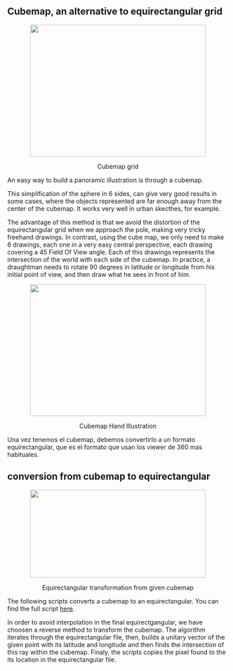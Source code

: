 ## Cubemap, an alternative to equirectangular grid

<p align="center">
  <img width="400" height="300" src="https://github.com/javierdejuan/stuff/blob/master/VirtualReallityFoundamentals/code/hexaedro%20equiangular.jpg">
</p>
<p align="center">
Cubemap grid
</p>

An easy way to build a panoramic illustration is through a cubemap.

This simplification of the sphere in 6 sides, can give very good results in some cases, where the objects represented are far enough away 
from the center of the cubemap.
It works very well in urban skecthes, for example.

The advantage of this method is that we avoid the distortion of the equirectangular grid when we approach the pole, making very tricky freehand drawings.
In contrast, using the cube map, we only need to make 6 drawings, each one in a very easy central perspective, each drawing covering a 45 Field Of View angle.
Each of this drawings represents the intersection of the world with each side of the cubemap.
In practice, a draughtman needs to rotate 90 degrees in latitude or longitude from his initial point of view, and then draw what he sees in front of him.


<p align="center">
  <img width="400" height="300" src="https://github.com/javierdejuan/stuff/blob/master/VirtualReallityFoundamentals/code/marche%20des%20halles%20angouleme%20Hexaedro.png">
</p>
<p align="center">
Cubemap Hand Illustration
</p>


Una vez tenemos el cubemap, debemos convertirlo a un formato equirectangular, que es el formato que usan los viewer de 360 mas habituales.

## conversion from cubemap to equirectangular

<p align="center">
  <img width="400" height="200" src="https://github.com/javierdejuan/stuff/blob/master/VirtualReallityFoundamentals/code/marche%20des%20halles%20angouleme.jpg">
</p>
<p align="center">
Equirectangular transformation from given cubemap
</p>

The following scripts converts a cubemap to an equirectangular. 
You can find the full script [here](https://github.com/javierdejuan/stuff/blob/master/VirtualReallityFoundamentals/code/HexaedroToEquirectPy.py).

In order to avoid interpolation in the final equirectgangular, we have choosen a reverse method to transform the cubemap.
The algorithm iterates through the equirectangular file, then, builds a unitary vector of the given point with its latitude and longitude and 
then finds the intersection of this ray within the cubemap.
Finaly, the scripts copies the pixel found to the its location in the equirectangular file.

